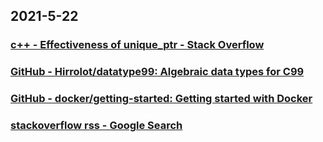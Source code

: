 
## 2021-5-22

### [c++ - Effectiveness of unique_ptr - Stack Overflow](https://stackoverflow.com/questions/67323766/effectiveness-of-unique-ptr)

### [GitHub - Hirrolot/datatype99: Algebraic data types for C99](https://github.com/Hirrolot/datatype99)

### [GitHub - docker/getting-started: Getting started with Docker](https://github.com/docker/getting-started)

### [stackoverflow rss - Google Search](https://www.google.com/search?q=stackoverflow+rss)